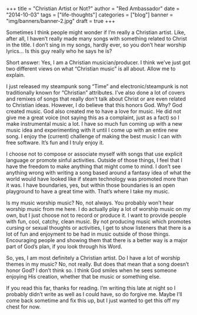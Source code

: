+++
title = "Christian Artist or Not?"
author = "Red Ambassador"
date = "2014-10-03"
tags = ["life-thoughts"]
categories = ["blog"]
banner = "img/banners/banner-2.jpg"
draft = true
+++

Sometimes I think people might wonder if I’m really a Christian artist. Like,
after all, I haven’t really made many songs with something related to Christ
in the title. I don’t sing in my songs, hardly ever, so you don’t hear 
worship lyrics… Is this guy really who he says he is?

Short answer: Yes, I am a Christian musician/producer. I think we’ve just got
two different views on what “Christian music” is all about. Allow me to
explain.

I just released my steampunk song “Time” and electronic/steampunk is not 
traditionally known for “Christian” attributes. I’ve also done a lot of covers
and remixes of songs that really don’t talk about Christ or are even related
to Christian ideas. However, I do believe that this honors God. Why? God
created music. God also created me to have a love for music. He did not give
me a great voice (not saying this as a complaint, just as a fact) so I make
instrumental music a lot. I have so much fun coming up with a new music idea
and experimenting with it until I come up with an entire new song. I enjoy the
(current) challenge of making the best music I can with free software. It’s
fun and I truly enjoy it.

I choose not to compose or associate myself with songs that use explicit
language or promote sinful activities. Outside of those things, I feel that I
have the freedom to make anything that might come to mind. I don’t see
anything wrong with writing a song based around a fantasy idea of what the
world would have looked like if steam technology was promoted more than it was.
I have boundaries, yes, but within those boundaries is an open playground to
have a great time with. That’s where I take my music.

Is my music worship music? No, not always. You probably won’t hear worship
music from me here. I do actually play a lot of worship music on my own, but
I just choose not to record or produce it. I want to provide people with fun,
cool, catchy, clean music. By not producing music which promotes cursing or
sexual thoughts or activities, I get to show listeners that there is a lot of
fun and enjoyment to be had in music outside of those things. Encouraging
people and showing them that there is a better way is a major part of God’s
plan, if you look through his Word.

So, yes, I am most definitely a Christian artist. Do I have a lot of worship
themes in my music? No, not really. But does that mean that a song doesn’t
honor God? I don’t think so. I think God smiles when he sees someone enjoying
His creation, whether that be music or something else.

If you read this far, thanks for reading. I’m writing this late at night so
I probably didn’t write as well as I could have, so do forgive me. Maybe I’ll
come back sometime and fix this up, but I just wanted to get this off my
chest for now.
